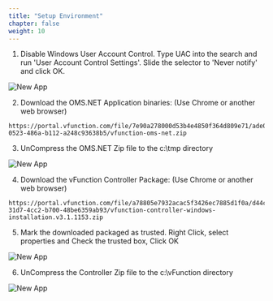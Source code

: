 ```yaml
---
title: "Setup Environment"
chapter: false
weight: 10
---
```


1)	Disable Windows User Account Control. Type UAC into the search and run 'User Account Control Settings'. Slide the selector to 'Never notify' and click OK.

![New App](/images/AH_UAC.png)

2)	Download the OMS.NET Application binaries: (Use Chrome or another web browser)

```
https://portal.vfunction.com/file/7e90a278000d53b4e4850f364d809e71/ade0abdf-0523-486a-b112-a248c93638b5/vfunction-oms-net.zip
```

3)	UnCompress the OMS.NET Zip file to the c:\tmp directory

![New App](/images/AH_uncompress_omsnet.png)


4)	Download the vFunction Controller Package: (Use Chrome or another web browser)

```
https://portal.vfunction.com/file/a78805e7932acac5f3426ec7885d1f0a/d44cad15-31d7-4cc2-b700-48be6359ab93/vfunction-controller-windows-installation.v3.1.1153.zip
```

5)	Mark the downloaded packaged as trusted. Right Click, select properties and Check the trusted box, Click OK

![New App](/images/AH_controller_trusted.png)


6) 	UnCompress the Controller Zip file to the c:\vFunction directory


![New App](/images/AH_uncompress_controller.png)


